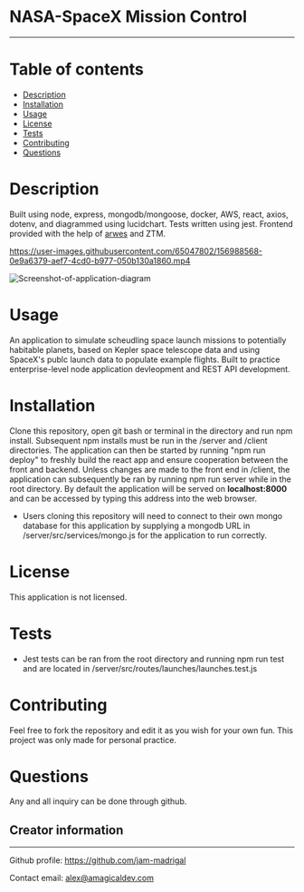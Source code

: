 # NASA-SpaceX Mission Control
---

# Table of contents
- [Description](#description)
- [Installation](#installation)
- [Usage](#usage)
- [License](#license)
- [Tests](#tests)
- [Contributing](#Contributing)
- [Questions](#questions)


# Description
Built using node, express, mongodb/mongoose, docker, AWS, react, axios, dotenv, and diagrammed using lucidchart. Tests written using jest. Frontend provided with the help of [arwes](https://github.com/arwes/arwes) and ZTM. 

https://user-images.githubusercontent.com/65047802/156988568-0e9a6379-aef7-4cd0-b977-050b130a1860.mp4

![Screenshot-of-application-diagram](https://user-images.githubusercontent.com/65047802/156988573-3441d483-72d4-4b9d-95d6-31794a17d8f8.png)

# Usage
An application to simulate scheudling space launch missions to potentially habitable planets, based on Kepler space telescope data and using SpaceX's publc launch data to populate example flights. Built to practice enterprise-level node application devleopment and REST API development.

# Installation
Clone this repository, open git bash or terminal in the directory and run npm install. Subsequent npm installs must be run in the /server and /client directories. The application can then be started by running "npm run deploy" to freshly build the react app and ensure cooperation between the front and backend. Unless changes are made to the front end in /client, the application can subsequently be ran by running npm run server while in the root directory. By default the application will be served on **localhost:8000** and can be accessed by typing this address into the web browser.

- Users cloning this repository will need to connect to their own mongo database for this application by supplying a mongodb URL in /server/src/services/mongo.js for the application to run correctly.

# License
This application is not licensed.

# Tests
- Jest tests can be ran from the root directory and running npm run test and are located in /server/src/routes/launches/launches.test.js

# Contributing
Feel free to fork the repository and edit it as you wish for your own fun. This project was only made for personal practice.

# Questions
Any and all inquiry can be done through github.

## Creator information
---
Github profile: https://github.com/jam-madrigal 

Contact email: alex@amagicaldev.com








